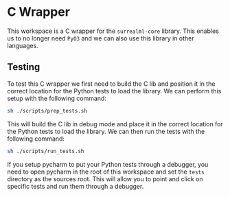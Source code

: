 
# C Wrapper

This workspace is a C wrapper for the `surrealml-core` library. This enables us to no longer need `PyO3` and we can also use this library in other languages.

## Testing

To test this C wrapper we first need to build the C lib and position it in the correct location for the Python tests to load the library. We can perform this setup with the following command:

```bash
sh ./scripts/prep_tests.sh
```

This will build the C lib in debug mode and place it in the correct location for the Python tests to load the library. We can then run the tests with the following command:

```bash
sh ./scripts/run_tests.sh
```

If you setup pycharm to put your Python tests through a debugger, you need to open pycharm in the root of this workspace and set the `tests` directory as the sources root. This will allow you to point and click on specific tests and run them through a debugger.

